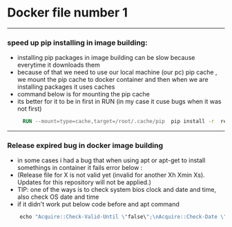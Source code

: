 # Docker file number 1
***
### speed up pip installing in image building:
- installing pip packages in image building can be slow because everytime it downloads them
- because of that we need to use our local machine (our pc) pip cache , we mount the pip cache 
to docker container and then when we are installing packages it uses caches
- command below is for mounting the pip cache
- its better for it to be in first in RUN (in my case it cuse bugs when it was not first)
```dockerfile
     RUN --mount=type=cache,target=/root/.cache/pip  pip install -r  requirements.txt 
```

***
### Release expired bug in docker image building
- in some cases i had a bug that when using apt or apt-get to install somethings
in container it fails error below :
-  (Release file for X is not valid yet (invalid for another Xh Xmin Xs). Updates for this repository will not be applied.)
- TIP: one of the ways is to check system bios clock and date and time, 
also check OS date and time
- if it didn't work put below code before and apt command
```dockerfile
    echo "Acquire::Check-Valid-Until \"false\";\nAcquire::Check-Date \"false\";" | cat > /etc/apt/apt.conf.d/10no--check-valid-until
```



